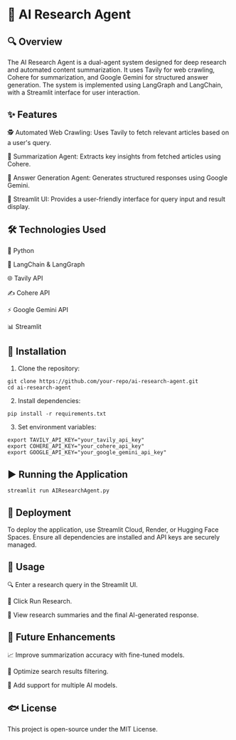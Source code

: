 # 🚀 AI Research Agent

## 🔍 Overview

The AI Research Agent is a dual-agent system designed for deep research and automated content summarization. It uses Tavily for web crawling, Cohere for summarization, and Google Gemini for structured answer generation. The system is implemented using LangGraph and LangChain, with a Streamlit interface for user interaction.

## ✨ Features

🕵️ Automated Web Crawling: Uses Tavily to fetch relevant articles based on a user's query.

📄 Summarization Agent: Extracts key insights from fetched articles using Cohere.

🤖 Answer Generation Agent: Generates structured responses using Google Gemini.

🎨 Streamlit UI: Provides a user-friendly interface for query input and result display.

## 🛠 Technologies Used

🐍 Python

🔗 LangChain & LangGraph

🌐 Tavily API

✍️ Cohere API

⚡ Google Gemini API

📊 Streamlit

## 👅 Installation

1. Clone the repository:
```
git clone https://github.com/your-repo/ai-research-agent.git
cd ai-research-agent
```
2. Install dependencies:
```
pip install -r requirements.txt
```
3. Set environment variables:
```
export TAVILY_API_KEY="your_tavily_api_key"
export COHERE_API_KEY="your_cohere_api_key"
export GOOGLE_API_KEY="your_google_gemini_api_key"
```
## ▶️ Running the Application
```
streamlit run AIResearchAgent.py
```

## 🚀 Deployment

To deploy the application, use Streamlit Cloud, Render, or Hugging Face Spaces. Ensure all dependencies are installed and API keys are securely managed.

## 📝 Usage

🔍 Enter a research query in the Streamlit UI.

🚀 Click Run Research.

📁 View research summaries and the final AI-generated response.

## 🚀 Future Enhancements

📈 Improve summarization accuracy with fine-tuned models.

🔎 Optimize search results filtering.

🧠 Add support for multiple AI models.

## 🐟 License

This project is open-source under the MIT License.





















